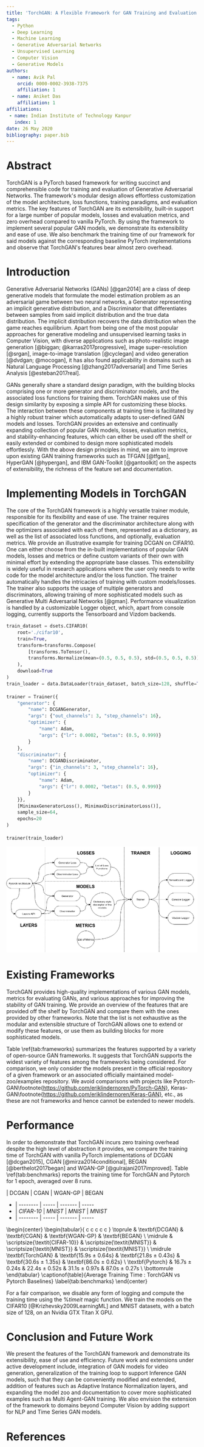 ```yaml
---
title: 'TorchGAN: A Flexible Framework for GAN Training and Evaluation'
tags:
  - Python
  - Deep Learning
  - Machine Learning
  - Generative Adversarial Networks
  - Unsupervised Learning
  - Computer Vision
  - Generative Models
authors:
  - name: Avik Pal
    orcid: 0000-0002-3938-7375
    affiliation: 1
  - name: Aniket Das
    affiliation: 1
affiliations:
 - name: Indian Institute of Technology Kanpur
   index: 1
date: 26 May 2020
bibliography: paper.bib
---
```


# Abstract

TorchGAN is a PyTorch based framework for writing succinct and comprehensible code for training and evaluation of Generative Adversarial Networks. The framework's modular design allows effortless customization of the model architecture, loss functions, training paradigms, and evaluation metrics. The key features of TorchGAN are its extensibility, built-in support for a large number of popular models, losses and evaluation metrics, and zero overhead compared to vanilla PyTorch. By using the framework to implement several popular GAN models, we demonstrate its extensibility and ease of use. We also benchmark the training time of our framework for said models against the corresponding baseline PyTorch implementations and observe that TorchGAN's features bear almost zero overhead.

# Introduction

Generative Adversarial Networks (GANs) [@gan2014] are a class of deep generative models that formulate the model estimation problem as an adversarial game between two neural networks, a Generator representing an implicit generative distribution, and a Discriminator that differentiates between samples from said implicit distribution and the true data distribution. The implicit distribution recovers the data distribution when the game reaches equilibrium. Apart from being one of the most popular approaches for generative modeling and unsupervised learning tasks in Computer Vision, with diverse applications such as photo-realistic image generation [@biggan; @karras2017progressive], image super-resolution [@srgan], image-to-image translation [@cyclegan] and video generation [@dvdgan; @mocogan], it has also found applicability in domains such as Natural Language Processing [@zhang2017adversarial] and Time Series Analysis [@esteban2017real].

GANs generally share a standard design paradigm, with the building blocks comprising one or more generator and discriminator models, and the associated loss functions for training them. TorchGAN makes use of this design similarity by exposing a simple API for customizing these blocks. The interaction between these components at training time is facilitated by a highly robust trainer which automatically adapts to user-defined GAN models and losses. TorchGAN provides an extensive and continually expanding collection of popular GAN models, losses, evaluation metrics, and stability-enhancing features, which can either be used off the shelf or easily extended or combined to design more sophisticated models effortlessly. With the above design principles in mind, we aim to improve upon existing GAN training frameworks such as TFGAN [@tfgan], HyperGAN [@hypergan], and IBM GAN-Toolkit [@gantoolkit] on the aspects of extensibility, the richness of the feature set and documentation.

# Implementing Models in TorchGAN

The core of the TorchGAN framework is a highly versatile trainer module, responsible for its flexibility and ease of use. The trainer requires specification of the generator and the discriminator architecture along with the optimizers associated with each of them, represented as a dictionary, as well as the list of associated loss functions, and optionally, evaluation metrics.  We provide an illustrative example for training DCGAN on CIFAR10. One can either choose from the in-built implementations of popular GAN models, losses and metrics or define custom variants of their own with minimal effort by extending the appropriate base classes. This extensibility is widely useful in research applications where the user only needs to write code for the model architecture and/or the loss function. The trainer automatically handles the intricacies of training with custom models/losses. The trainer also supports the usage of multiple generators and discriminators, allowing training of more sophisticated models such as Generative Multi Adversarial Networks [@gman]. Performance visualization is handled by a customizable Logger object, which, apart from console logging, currently supports the Tensorboard and Vizdom backends.

```python
train_dataset = dsets.CIFAR10(
    root='./cifar10',
    train=True,
    transform=transforms.Compose(
        [transforms.ToTensor(),
        transforms.Normalize(mean=(0.5, 0.5, 0.5), std=(0.5, 0.5, 0.5))]
    ),
    download=True
)
train_loader = data.DataLoader(train_dataset, batch_size=128, shuffle=True)

trainer = Trainer({
    "generator": {
        "name": DCGANGenerator,
        "args": {"out_channels": 3, "step_channels": 16},
        "optimizer": {
            "name": Adam,
            "args": {"lr": 0.0002, "betas": (0.5, 0.999)}
        }
    }, 
    "discriminator": {
        "name": DCGANDiscriminator,
        "args": {"in_channels": 3, "step_channels": 16},
        "optimizer": {
            "name": Adam,
            "args": {"lr": 0.0002, "betas": (0.5, 0.999)}
        }
    }},
    [MinimaxGeneratorLoss(), MinimaxDiscriminatorLoss()],
    sample_size=64,
    epochs=20
)

trainer(train_loader)
```

![Overview of TorchGAN Design.\label{fig:tgan_design}](fig/TorchGAN_Design.png)

# Existing Frameworks

TorchGAN provides high-quality implementations of various GAN models, metrics for evaluating GANs, and various approaches for improving the stability of GAN training. We provide an overview of the features that are provided off the shelf by TorchGAN and compare them with the ones provided by other frameworks. Note that the list is not exhaustive as the modular and extensible structure of TorchGAN allows one to extend or modify these features, or use them as building blocks for more sophisticated models.

Table \ref{tab:frameworks} summarizes the features supported by a variety of open-source GAN frameworks. It suggests that TorchGAN supports the widest variety of features among the frameworks being considered. For comparison, we only consider the models present in the official repository of a given framework or an associated officially maintained model-zoo/examples repository. We avoid comparisons with projects like Pytorch-GAN\footnote{https://github.com/eriklindernoren/PyTorch-GAN}, Keras-GAN\footnote{https://github.com/eriklindernoren/Keras-GAN}, etc., as these are not frameworks and hence cannot be extended to newer models.

# Performance

In order to demonstrate that TorchGAN incurs zero training overhead despite the high level of abstraction it provides, we compare the training time of TorchGAN with vanilla PyTorch implementations of DCGAN [@dcgan2015], CGAN [@mirza2014conditional], BEGAN [@berthelot2017began] and WGAN-GP [@gulrajani2017improved]. Table \ref{tab:benchmarks} reports the training time for TorchGAN and Pytorch for 1 epoch, averaged over 8 runs.

  | DCGAN    | CGAN  | WGAN-GP | BEGAN
- | -------- | ----- | ------- | -----
- | *CIFAR-10* | *MNIST* | *MNIST*   | *MNIST*
- | -------- | ----- | ------- | -----


\begin{center}
    \begin{tabular}{ c c c c c }
        \toprule
        & \textbf{DCGAN} & \textbf{CGAN} & \textbf{WGAN-GP} & \textbf{BEGAN} \\
        \midrule
        & \scriptsize{\textit{CIFAR-10}} & \scriptsize{\textit{MNIST}} & \scriptsize{\textit{MNIST}} & \scriptsize{\textit{MNIST}} \\
        \midrule
        \textbf{TorchGAN} & \textbf{15.9s $\pm$ 0.64s} & \textbf{21.8s $\pm$ 0.43s} & \textbf{30.6s $\pm$ 1.35s} & \textbf{86.0s $\pm$ 0.62s} \\
        \textbf{Pytorch}  & 16.7s $\pm$ 0.24s & 22.4s $\pm$ 0.52s & 31.1s $\pm$ 0.97s & 87.0s $\pm$ 0.27s \\
        \bottomrule
    \end{tabular}
    \captionof{table}{Average Training Time : TorchGAN vs Pytorch Baselines}
    \label{tab:benchmarks}
\end{center}


For a fair comparison, we disable any form of logging and compute the training time using the $\%timeit$ magic function. We train the models on the CIFAR10 [@Krizhevsky2009LearningML] and MNIST datasets, with a batch size of 128, on an Nvidia GTX Titan X GPU.

# Conclusion and Future Work

We present the features of the TorchGAN framework and demonstrate its extensibility, ease of use and efficiency.  Future work and extensions under active development include, integration of GAN models for video generation, generalization of the training loop to support Inference GAN models, such that they can be conveniently modified and extended, addition of features such as Adaptive Instance Normalization layers, and expanding the model zoo and documentation to cover more sophisticated examples such as Multi Agent-GAN training. We also envision the extension of the framework to domains beyond Computer Vision by adding support for NLP and Time Series GAN models.

# References
